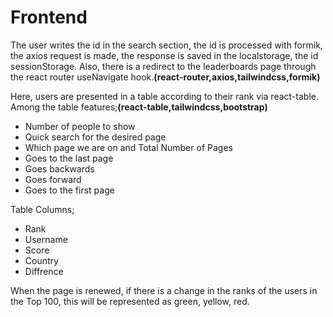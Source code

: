 
# Frontend
The user writes the id in the search section, the id is processed with formik, the axios request is made, the response is saved in the localstorage, the id sessionStorage. Also, there is a redirect to the leaderboards page through the react router useNavigate hook.**(react-router,axios,tailwindcss,formik)**

Here, users are presented in a table according to their rank via react-table. Among the table features;**(react-table,tailwindcss,bootstrap)**
- Number of people to show
- Quick search for the desired page
- Which page we are on and Total Number of Pages
- Goes to the last page
- Goes backwards
- Goes forward
- Goes to the first page

Table Columns;
- Rank
- Username
- Score
- Country
- Diffrence


When the page is renewed, if there is a change in the ranks of the users in the Top 100, this will be represented as green, yellow, red.

